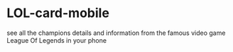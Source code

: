# LOL-card-mobile
see all the champions details and information from the famous video game League Of Legends in your phone
